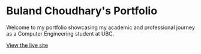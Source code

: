 # Buland Choudhary's Portfolio

Welcome to my portfolio showcasing my academic and professional journey as a Computer Engineering student at UBC.

[View the live site](https://buland-choudhary.github.io/)
